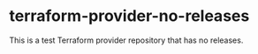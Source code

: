 # terraform-provider-no-releases
This is a test Terraform provider repository that has no releases.
